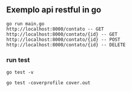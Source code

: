 ## Exemplo api restful in go

```
go run main.go
http://localhost:8000/contato -- GET
http://localhost:8000/contato/{id} -- GET
http://localhost:8000/contato/{id} -- POST
http://localhost:8000/contato/{id} -- DELETE
```

### run test
```
go test -v

go test -coverprofile cover.out
```